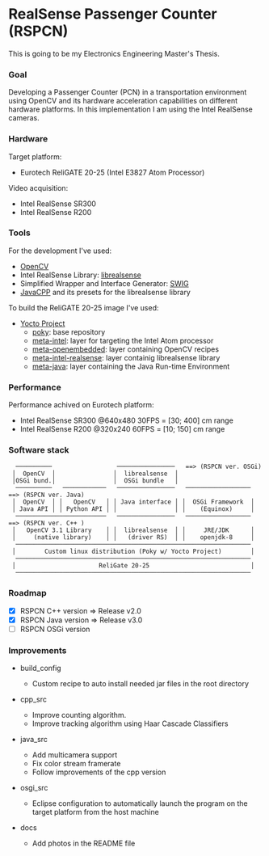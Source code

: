 # RealSense Passenger Counter (RSPCN)
This is going to be my Electronics Engineering Master's Thesis.

### Goal
Developing a Passenger Counter (PCN) in a transportation environment using OpenCV and its hardware acceleration capabilities on different hardware platforms. In this implementation I am using the Intel RealSense cameras.

### Hardware
Target platform: 
* Eurotech ReliGATE 20-25 (Intel E3827 Atom Processor)

Video acquisition:
* Intel RealSense SR300
* Intel RealSense R200

### Tools
For the development I've used:
* [OpenCV](http://opencv.org/)
* Intel RealSense Library: [librealsense](https://github.com/IntelRealSense/librealsense)
* Simplified Wrapper and Interface Generator: [SWIG](http://www.swig.org/)
* [JavaCPP](https://github.com/bytedeco/javacpp) and its presets for the librealsense library

To build the ReliGATE 20-25 image I've used:
* [Yocto Project](https://www.yoctoproject.org/)
    * [poky](http://git.yoctoproject.org/cgit.cgi/poky): base repository
    * [meta-intel](http://git.yoctoproject.org/cgit.cgi/meta-intel): layer for targeting the Intel Atom processor
    * [meta-openembedded](https://github.com/openembedded/meta-openembedded): layer containing OpenCV recipes
    * [meta-intel-realsense](https://github.com/IntelRealSense/meta-intel-realsense.git): layer containig librealsense library
    * [meta-java](http://git.yoctoproject.org/cgit/cgit.cgi/meta-java): layer containing the Java Run-time Environment

### Performance
Performance achived on Eurotech platform:
* Intel RealSense SR300 @640x480 30FPS = [30; 400] cm range
* Intel RealSense R200  @320x240 60FPS = [10; 150] cm range

### Software stack

```
  ──────────                  ────────────────   ==> (RSPCN ver. OSGi)
 │  OpenCV  │                │  librealsense  │ 
 │OSGi bund.│                │  OSGi bundle   │ 
  ──────────   ────────────   ────────────────   ──────────────────   ==> (RSPCN ver. Java)
 │  OpenCV  │ │   OpenCV   │ │ Java interface │ │  OSGi Framework  │
 │ Java API │ │ Python API │ │                │ │    (Equinox)     │
  ─────────────────────────   ────────────────   ──────────────────   ==> (RSPCN ver. C++ )
 │   OpenCV 3.1 Library    │ │  librealsense  │ │     JRE/JDK      │
 │     (native library)    │ │   (driver RS)  │ │    openjdk-8     │
  ───────────────────────────────────────────────────────────────── 
 │        Custom linux distribution (Poky w/ Yocto Project)        │
  ───────────────────────────────────────────────────────────────── 
 │                       ReliGate 20-25                            │
  ───────────────────────────────────────────────────────────────── 
```

### Roadmap

- [X] RSPCN C++ version  => Release v2.0
- [X] RSPCN Java version => Release v3.0
- [ ] RSPCN OSGi version 

### Improvements

- build_config
  - Custom recipe to auto install needed jar files in the root directory

- cpp_src
  - Improve counting algorithm.
  - Improve tracking algorithm using Haar Cascade Classifiers

- java_src
  - Add multicamera support
  - Fix color stream framerate
  - Follow improvements of the cpp version

- osgi_src
  - Eclipse configuration to automatically launch the program on the target platform from the host machine

- docs
  - Add photos in the README file
